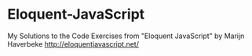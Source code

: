# Eloquent-JavaScript
My Solutions to the Code Exercises from "Eloquent JavaScript" by Marijn Haverbeke
http://eloquentjavascript.net/

